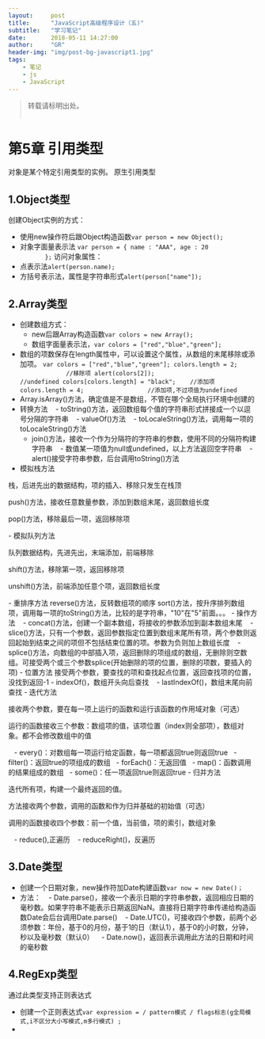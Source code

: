```yaml
---
layout:     post
title:      "JavaScript高级程序设计（五)"
subtitle:   "学习笔记"          
date:       2018-05-11 14:27:00
author:     "GR"
header-img: "img/post-bg-javascript1.jpg"
tags:
    - 笔记
    - js
    - JavaScript
---
```

> 转载请标明出处。<br><br>

# 第5章 引用类型
对象是某个特定引用类型的实例。
原生引用类型
## 1.Object类型
创建Object实例的方式：
- 使用new操作符后跟Object构造函数`var person = new Object();`
- 对象字面量表示法
                    `var person = {
                        name : "AAA",
                        age : 20
                    };`
访问对象属性：
- 点表示法`alert(person.name);`
- 方括号表示法，属性是字符串形式`alert(person["name"]);`

## 2.Array类型
- 创建数组方式：
    - new后跟Array构造函数`var colors = new Array();`
    - 数组字面量表示法，`var colors = ["red","blue","green"];`
- 数组的项数保存在length属性中，可以设置这个属性，从数组的末尾移除或添加项。
`var colors = ["red","blue","green"];
colors.length = 2;                  //移除项
alert(colors[2]);                   //undefined
colors[colors.length] = "black";    //添加项
colors.length = 4;                  //添加项,不过项值为undefined`
- Array.isArray()方法，确定值是不是数组，不管在哪个全局执行环境中创建的
- 转换方法
    - toString()方法，返回数组每个值的字符串形式拼接成一个以逗号分隔的字符串
    - valueOf()方法
    - toLocaleString()方法，调用每一项的toLocaleString()方法
    - join()方法，接收一个作为分隔符的字符串的参数，使用不同的分隔符构建字符串
    - 数值某一项值为null或undefined，以上方法返回空字符串 
    - alert()接受字符串参数，后台调用toString()方法
- 模拟栈方法
<p>栈，后进先出的数据结构，项的插入、移除只发生在栈顶</p>
<p>push()方法，接收任意数量参数，添加到数组末尾，返回数组长度</p>
<p>pop()方法，移除最后一项，返回移除项</p>
- 模拟队列方法
<p>队列数据结构，先进先出，末端添加，前端移除</p>
<p>shift()方法，移除第一项，返回移除项</p>
<p>unshift()方法，前端添加任意个项，返回数组长度</p>
- 重排序方法
reverse()方法，反转数组项的顺序
sort()方法，按升序排列数组项，调用每一项的toString()方法，比较的是字符串，"10"在"5"前面。。。
- 操作方法
    - concat()方法，创建一个副本数组，将接收的参数添加到副本数组末尾
    - slice()方法，只有一个参数，返回参数指定位置到数组末尾所有项，两个参数则返回起始到结束之间的项但不包括结束位置的项。参数为负则加上数组长度
    - splice()方法，向数组的中部插入项，返回删除的项组成的数组，无删除则空数组。可接受两个或三个参数splice(开始删除的项的位置，删除的项数，要插入的项)
- 位置方法
接受两个参数，要查找的项和查找起点位置，返回查找项的位置，没找到返回-1
    - indexOf()，数组开头向后查找
    - lastIndexOf()，数组末尾向前查找
- 迭代方法
<p>接收两个参数，要在每一项上运行的函数和运行该函数的作用域对象（可选）</p>
<p>运行的函数接收三个参数：数组项的值，该项位置（index则全部项），数组对象。都不会修改数组中的值</p>
    - every()：对数组每一项运行给定函数，每一项都返回true则返回true
    - filter()：返回true的项组成的数组
    - forEach()：无返回值
    - map()：函数调用的结果组成的数组
    - some()：任一项返回true则返回true
- 归并方法
<p>迭代所有项，构建一个最终返回的值。</p>
<p>方法接收两个参数，调用的函数和作为归并基础的初始值（可选）</p>
<p>调用的函数接收四个参数：前一个值，当前值，项的索引，数组对象</p>
    - reduce(),正遍历
    - reduceRight()，反遍历

## 3.Date类型
- 创建一个日期对象，new操作符加Date构建函数`var now = new Date()；`
- 方法：
    - Date.parse()，接收一个表示日期的字符串参数，返回相应日期的毫秒数。如果字符串不能表示日期返回NaN。直接将日期字符串传递给构造函数Date会后台调用Date.parse()
    - Date.UTC()，可接收四个参数，前两个必须参数：年份，基于0的月份，基于1的日（默认1），基于0的小时数，分钟，秒以及毫秒数（默认0）
    - Date.now()，返回表示调用此方法的日期和时间的毫秒数

## 4.RegExp类型
通过此类型支持正则表达式
- 创建一个正则表达式`var expression = / pattern模式 / flags标志(g全局模式,i不区分大小写模式,m多行模式) ;`
- 

